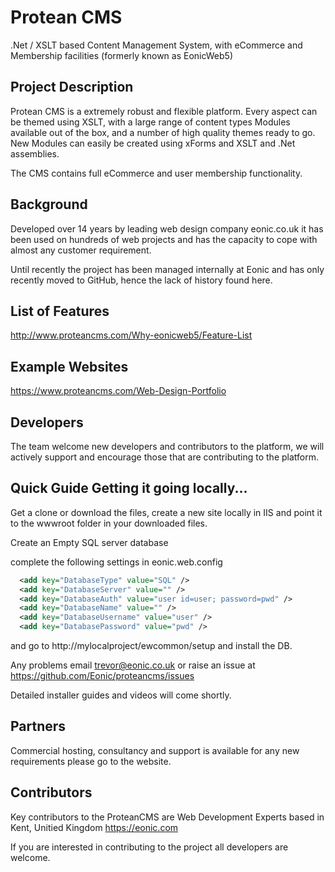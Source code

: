 # Protean CMS
.Net / XSLT based Content Management System, with eCommerce and Membership facilities (formerly known as EonicWeb5)

## Project Description
Protean CMS is a extremely robust and flexible platform. Every aspect can be themed using XSLT, with a large range of content types Modules available out of the box, and a number of high quality themes ready to go. New Modules can easily be created using xForms and XSLT and .Net assemblies.

The CMS contains full eCommerce and user membership functionality.

## Background
Developed over 14 years by leading web design company eonic.co.uk it has been used on hundreds of web projects and has the capacity to cope with almost any customer requirement.

Until recently the project has been managed internally at Eonic and has only recently moved to GitHub, hence the lack of history found here.

## List of Features
http://www.proteancms.com/Why-eonicweb5/Feature-List


## Example Websites
https://www.proteancms.com/Web-Design-Portfolio

## Developers
The team welcome new developers and contributors to the platform, we will actively support and encourage those that are contributing to the platform.

## Quick Guide Getting it going locally...

Get a clone or download the files, create a new site locally in IIS and point it to the wwwroot folder in your downloaded files.

Create an Empty SQL server database

complete the following settings in eonic.web.config
```xml
  <add key="DatabaseType" value="SQL" />
  <add key="DatabaseServer" value="" />
  <add key="DatabaseAuth" value="user id=user; password=pwd" />
  <add key="DatabaseName" value="" />
  <add key="DatabaseUsername" value="user" />
  <add key="DatabasePassword" value="pwd" />
```
  and go to http://mylocalproject/ewcommon/setup and install the DB.

  Any problems email trevor@eonic.co.uk or raise an issue at
  https://github.com/Eonic/proteancms/issues

  Detailed installer guides and videos will come shortly.


## Partners
Commercial hosting, consultancy and support is available for any new requirements please go to the website.

## Contributors

Key contributors to the ProteanCMS are Web Development Experts based in Kent, Unitied Kingdom https://eonic.com

If you are interested in contributing to the project all developers are welcome.



